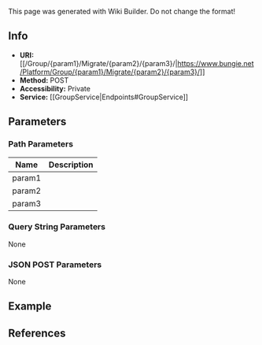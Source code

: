 <span class="wiki-builder">This page was generated with Wiki Builder. Do not change the format!</span>

## Info

* **URI:** [[/Group/{param1}/Migrate/{param2}/{param3}/|https://www.bungie.net/Platform/Group/{param1}/Migrate/{param2}/{param3}/]]
* **Method:** POST
* **Accessibility:** Private
* **Service:** [[GroupService|Endpoints#GroupService]]

## Parameters
### Path Parameters
Name | Description
---- | -----------
param1 | 
param2 | 
param3 | 

### Query String Parameters
None

### JSON POST Parameters
None

## Example

## References
